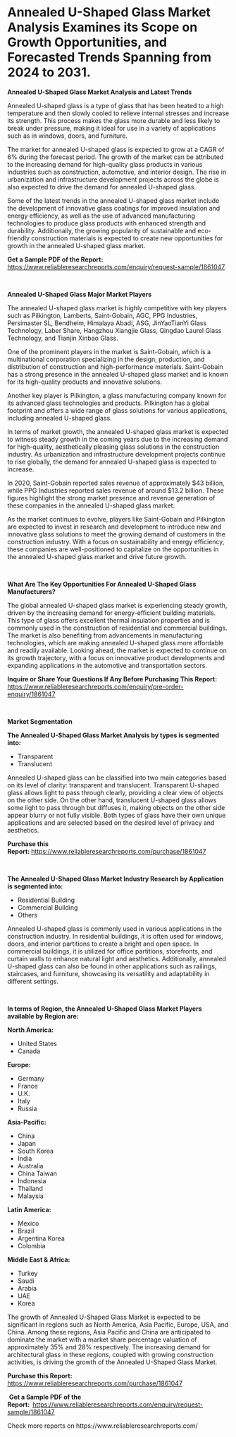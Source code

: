 <p><h1>Annealed U-Shaped Glass Market Analysis Examines its Scope on Growth Opportunities, and Forecasted Trends Spanning from 2024 to 2031.</h1></p><p><strong>Annealed U-Shaped Glass Market Analysis and Latest Trends</strong></p>
<p><p>Annealed U-shaped glass is a type of glass that has been heated to a high temperature and then slowly cooled to relieve internal stresses and increase its strength. This process makes the glass more durable and less likely to break under pressure, making it ideal for use in a variety of applications such as in windows, doors, and furniture.</p><p>The market for annealed U-shaped glass is expected to grow at a CAGR of 6% during the forecast period. The growth of the market can be attributed to the increasing demand for high-quality glass products in various industries such as construction, automotive, and interior design. The rise in urbanization and infrastructure development projects across the globe is also expected to drive the demand for annealed U-shaped glass.</p><p>Some of the latest trends in the annealed U-shaped glass market include the development of innovative glass coatings for improved insulation and energy efficiency, as well as the use of advanced manufacturing technologies to produce glass products with enhanced strength and durability. Additionally, the growing popularity of sustainable and eco-friendly construction materials is expected to create new opportunities for growth in the annealed U-shaped glass market.</p></p>
<p><strong>Get a Sample PDF of the Report:&nbsp;</strong> <a href="https://www.reliableresearchreports.com/enquiry/request-sample/1861047">https://www.reliableresearchreports.com/enquiry/request-sample/1861047</a></p>
<p>&nbsp;</p>
<p><strong>Annealed U-Shaped Glass Major Market Players</strong></p>
<p><p>The annealed U-shaped glass market is highly competitive with key players such as Pilkington, Lamberts, Saint-Gobain, AGC, PPG Industries, Persimaster SL, Bendheim, Himalaya Abadi, ASG, JinYaoTianYi Glass Technology, Laber Share, Hangzhou Xiangjie Glass, Qingdao Laurel Glass Technology, and Tianjin Xinbao Glass.</p><p>One of the prominent players in the market is Saint-Gobain, which is a multinational corporation specializing in the design, production, and distribution of construction and high-performance materials. Saint-Gobain has a strong presence in the annealed U-shaped glass market and is known for its high-quality products and innovative solutions.</p><p>Another key player is Pilkington, a glass manufacturing company known for its advanced glass technologies and products. Pilkington has a global footprint and offers a wide range of glass solutions for various applications, including annealed U-shaped glass.</p><p>In terms of market growth, the annealed U-shaped glass market is expected to witness steady growth in the coming years due to the increasing demand for high-quality, aesthetically pleasing glass solutions in the construction industry. As urbanization and infrastructure development projects continue to rise globally, the demand for annealed U-shaped glass is expected to increase.</p><p>In 2020, Saint-Gobain reported sales revenue of approximately $43 billion, while PPG Industries reported sales revenue of around $13.2 billion. These figures highlight the strong market presence and revenue generation of these companies in the annealed U-shaped glass market.</p><p>As the market continues to evolve, players like Saint-Gobain and Pilkington are expected to invest in research and development to introduce new and innovative glass solutions to meet the growing demand of customers in the construction industry. With a focus on sustainability and energy efficiency, these companies are well-positioned to capitalize on the opportunities in the annealed U-shaped glass market and drive future growth.</p></p>
<p>&nbsp;</p>
<p><strong>What Are The Key Opportunities For Annealed U-Shaped Glass Manufacturers?</strong></p>
<p><p>The global annealed U-shaped glass market is experiencing steady growth, driven by the increasing demand for energy-efficient building materials. This type of glass offers excellent thermal insulation properties and is commonly used in the construction of residential and commercial buildings. The market is also benefiting from advancements in manufacturing technologies, which are making annealed U-shaped glass more affordable and readily available. Looking ahead, the market is expected to continue on its growth trajectory, with a focus on innovative product developments and expanding applications in the automotive and transportation sectors.</p></p>
<p><strong>Inquire or Share Your Questions If Any Before Purchasing This Report:</strong> <a href="https://www.reliableresearchreports.com/enquiry/pre-order-enquiry/1861047">https://www.reliableresearchreports.com/enquiry/pre-order-enquiry/1861047</a></p>
<p>&nbsp;</p>
<p><strong>Market Segmentation</strong></p>
<p><strong>The Annealed U-Shaped Glass Market Analysis by types is segmented into:</strong></p>
<p><ul><li>Transparent</li><li>Translucent</li></ul></p>
<p><p>Annealed U-shaped glass can be classified into two main categories based on its level of clarity: transparent and translucent. Transparent U-shaped glass allows light to pass through clearly, providing a clear view of objects on the other side. On the other hand, translucent U-shaped glass allows some light to pass through but diffuses it, making objects on the other side appear blurry or not fully visible. Both types of glass have their own unique applications and are selected based on the desired level of privacy and aesthetics.</p></p>
<p><strong>Purchase this Report:&nbsp;</strong><a href="https://www.reliableresearchreports.com/purchase/1861047">https://www.reliableresearchreports.com/purchase/1861047</a></p>
<p>&nbsp;</p>
<p><strong>The Annealed U-Shaped Glass Market Industry Research by Application is segmented into:</strong></p>
<p><ul><li>Residential Building</li><li>Commercial Building</li><li>Others</li></ul></p>
<p><p>Annealed U-shaped glass is commonly used in various applications in the construction industry. In residential buildings, it is often used for windows, doors, and interior partitions to create a bright and open space. In commercial buildings, it is utilized for office partitions, storefronts, and curtain walls to enhance natural light and aesthetics. Additionally, annealed U-shaped glass can also be found in other applications such as railings, staircases, and furniture, showcasing its versatility and adaptability in different settings.</p></p>
<p>&nbsp;</p>
<p><strong>In terms of Region, the Annealed U-Shaped Glass Market Players available by Region are:</strong></p>
<p>
    <p> <strong> North America: </strong>
        <ul>
            <li>United States</li>
            <li>Canada</li>
        </ul>
        </p> 
    <p> <strong> Europe: </strong>
        <ul>
            <li>Germany</li>
            <li>France</li>
            <li>U.K.</li>
            <li>Italy</li>
            <li>Russia</li>
        </ul>
        </p> 
    <p> <strong> Asia-Pacific: </strong>
        <ul>
            <li>China</li>
            <li>Japan</li>
            <li>South Korea</li>
            <li>India</li>
            <li>Australia</li>
            <li>China Taiwan</li>
            <li>Indonesia</li>
            <li>Thailand</li>
            <li>Malaysia</li>
        </ul>
        </p> 
    <p> <strong> Latin America: </strong>
        <ul>
            <li>Mexico</li>
            <li>Brazil</li>
            <li>Argentina Korea</li>
            <li>Colombia</li>
        </ul>
        </p> 
    <p> <strong> Middle East & Africa: </strong>
        <ul>
            <li>Turkey</li>
            <li>Saudi</li>
            <li>Arabia</li>
            <li>UAE</li>
            <li>Korea</li>
        </ul>
    </p>
    </p>
<p><p>The growth of Annealed U-Shaped Glass Market is expected to be significant in regions such as North America, Asia Pacific, Europe, USA, and China. Among these regions, Asia Pacific and China are anticipated to dominate the market with a market share percentage valuation of approximately 35% and 28% respectively. The increasing demand for architectural glass in these regions, coupled with growing construction activities, is driving the growth of the Annealed U-Shaped Glass Market.</p></p>
<p><strong>Purchase this Report: </strong><a href="https://www.reliableresearchreports.com/purchase/1861047">https://www.reliableresearchreports.com/purchase/1861047</a></p>
<p>&nbsp;<strong>Get a Sample PDF of the Report:&nbsp;&nbsp;</strong><a href="https://www.reliableresearchreports.com/enquiry/request-sample/1861047">https://www.reliableresearchreports.com/enquiry/request-sample/1861047</a></p>
<p><strong></strong></p>
<p>Check more reports on https://www.reliableresearchreports.com/</p>